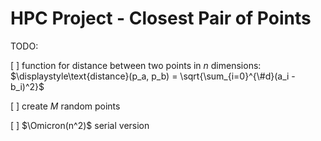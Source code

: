 # HPC Project - Closest Pair of Points

TODO:

[ ] function for distance between two points in _n_ dimensions: $\displaystyle\text{distance}(p_a, p_b) = \sqrt{\sum_{i=0}^{\#d}(a_i - b_i)^2}$

[ ] create $M$ random points

[ ] $\Omicron(n^2)$ serial version